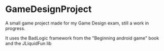  # GameDesignProject

A small game project made for my Game Design exam, still a work in progress.

It uses the BadLogic framework from the "Beginning android game" book and the JLiquidFun lib 
